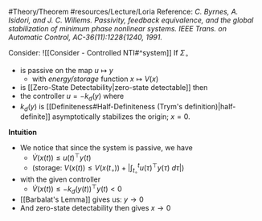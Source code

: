 #Theory/Theorem 
#resources/Lecture/Loria
Reference: 
*C. Byrnes, A. Isidori, and J. C. Willems. Passivity, feedback equivalence, and the*
*global stabilization of minimum phase nonlinear systems. IEEE Trans. on Automatic*
*Control, AC-36(11):1228{1240, 1991.*

Consider: ![[Consider - Controlled NTI#^system]]
If $\Sigma_\circ$
- is passive on the map $u \mapsto y$
	- with *energy/storage* function $x\mapsto V(x)$
- is [[Zero-State Detectability|zero-state detectable]]
then
- the controller $u = -k_d(y)$
where
- $k_d(y)$ is [[Definiteness#Half-Definiteness (Trym's definition)|half-definite]]
asymptotically stabilizes the origin; $x=0$.


**Intuition**
- We notice that since the system is passive, we have
	- $\dot{V}(x(t)) \leq u(t)^\top y(t)$ 
	- (storage: $V(x(t)) \leq V(x(t_\circ)) + \big|\int_{t_\circ}^t u(\tau)^\top y(\tau) ~d\tau\big|$)
- with the given controller
	- $\dot{V}(x(t)) \leq -k_d(y(t))^\top y(t) < 0$ 
- [[Barbalat's Lemma]] gives us: $y\rightarrow0$
- And zero-state detectability then gives $x\rightarrow0$

